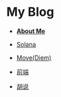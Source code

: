 # My Blog
- **[About Me](https://github.com/jackalchenxu/jackalchenxu/issues/8)**

- [Solana](https://github.com/jackalchenxu/jackalchenxu/issues/9)
- [Move(Diem)](todo!)
- [前端](https://github.com/jackalchenxu/jackalchenxu/issues/13)
- [胡说](https://github.com/jackalchenxu/jackalchenxu/issues/10)
